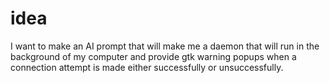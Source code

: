 # idea

I want to make an AI prompt that will make me a daemon that will run in the background of my computer and provide gtk warning popups when a connection attempt is made either successfully  or unsuccessfully. 

